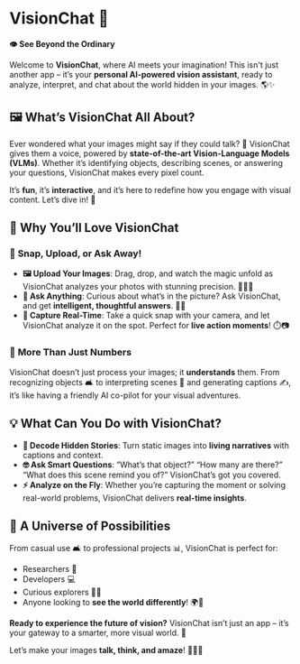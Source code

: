 # VisionChat 🚀  
**👁️ See Beyond the Ordinary**  

Welcome to **VisionChat**, where AI meets your imagination! This isn't just another app – it’s your **personal AI-powered vision assistant**, ready to analyze, interpret, and chat about the world hidden in your images. 🌎✨  


## 🖼️ **What’s VisionChat All About?**  

Ever wondered what your images might say if they could talk? 🤔 VisionChat gives them a voice, powered by **state-of-the-art Vision-Language Models (VLMs)**. Whether it’s identifying objects, describing scenes, or answering your questions, VisionChat makes every pixel count.  

It’s **fun**, it’s **interactive**, and it’s here to redefine how you engage with visual content. Let’s dive in! 🚀  


## 🌟 **Why You’ll Love VisionChat**  

### 📸 **Snap, Upload, or Ask Away!**  
- **🖼️ Upload Your Images**: Drag, drop, and watch the magic unfold as VisionChat analyzes your photos with stunning precision. 🧙‍♂️✨  
- **💬 Ask Anything**: Curious about what’s in the picture? Ask VisionChat, and get **intelligent, thoughtful answers**. 🧠💬  
- **🎥 Capture Real-Time**: Take a quick snap with your camera, and let VisionChat analyze it on the spot. Perfect for **live action moments**! ⏱️📷  

### 🤩 **More Than Just Numbers**  
VisionChat doesn’t just process your images; it **understands** them. From recognizing objects 🛋️ to interpreting scenes 🌄 and generating captions ✍️, it’s like having a friendly AI co-pilot for your visual adventures.  


## 💡 **What Can You Do with VisionChat?**  

- **📖 Decode Hidden Stories**: Turn static images into **living narratives** with captions and context.  
- **🤓 Ask Smart Questions**: “What’s that object?” “How many are there?” “What does this scene remind you of?” VisionChat’s got you covered.  
- **⚡ Analyze on the Fly**: Whether you’re capturing the moment or solving real-world problems, VisionChat delivers **real-time insights**.  


## 🌈 **A Universe of Possibilities**  

From casual use 🛋️ to professional projects 📊, VisionChat is perfect for:  
- Researchers 🧐  
- Developers 💻  
- Curious explorers 🚶‍♂️  
- Anyone looking to **see the world differently**! 🌍💭  


**Ready to experience the future of vision?** VisionChat isn’t just an app – it’s your gateway to a smarter, more visual world. 🌟  

Let’s make your images **talk, think, and amaze**! 💬🤖✨  
